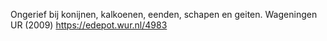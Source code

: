 Ongerief bij konijnen, kalkoenen, eenden, schapen en geiten. Wageningen UR (2009) https://edepot.wur.nl/4983 